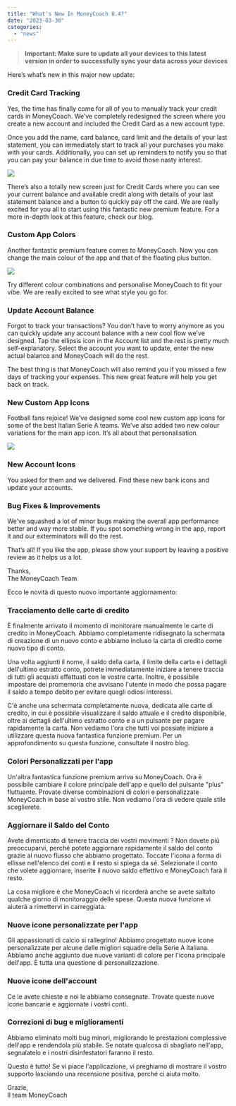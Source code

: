 ```yaml
---
title: "What's New In MoneyCoach 8.4?"
date: "2023-03-30"
categories: 
  - "news"
---
```


> **Important: Make sure to update all your devices to this latest version in order to successfully sync your data across your devices**

Here’s what’s new in this major new update:

### Credit Card Tracking

Yes, the time has finally come for all of you to manually track your credit cards in MoneyCoach. We’ve completely redesigned the screen where you create a new account and included the Credit Card as a new account type.

Once you add the name, card balance, card limit and the details of your last statement, you can immediately start to track all your purchases you make with your cards. Additionally, you can set up reminders to notify you so that you can pay your balance in due time to avoid those nasty interest.

![](images/credit-card.png)

There’s also a totally new screen just for Credit Cards where you can see your current balance and available credit along with details of your last statement balance and a button to quickly pay off the card. We are really excited for you all to start using this fantastic new premium feature. For a more in-depth look at this feature, check our blog.

### Custom App Colors

Another fantastic premium feature comes to MoneyCoach. Now you can change the main colour of the app and that of the floating plus button.

![](images/appearance.png)

Try different colour combinations and personalise MoneyCoach to fit your vibe. We are really excited to see what style you go for.

### Update Account Balance

Forgot to track your transactions? You don’t have to worry anymore as you can quickly update any account balance with a new cool flow we’ve designed. Tap the ellipsis icon in the Account list and the rest is pretty much self-explanatory. Select the account you want to update, enter the new actual balance and MoneyCoach will do the rest.

The best thing is that MoneyCoach will also remind you if you missed a few days of tracking your expenses. This new great feature will help you get back on track.

### New Custom App Icons

Football fans rejoice! We’ve designed some cool new custom app icons for some of the best Italian Serie A teams. We’ve also added two new colour variations for the main app icon. It’s all about that personalisation.

![](images/new-custom-icons.png)

### New Account Icons

You asked for them and we delivered. Find these new bank icons and update your accounts.

### Bug Fixes & Improvements

We’ve squashed a lot of minor bugs making the overall app performance better and way more stable. If you spot something wrong in the app, report it and our exterminators will do the rest.

That’s all! If you like the app, please show your support by leaving a positive review as it helps us a lot.

Thanks,  
The MoneyCoach Team

Ecco le novità di questo nuovo importante aggiornamento:

### Tracciamento delle carte di credito

È finalmente arrivato il momento di monitorare manualmente le carte di credito in MoneyCoach. Abbiamo completamente ridisegnato la schermata di creazione di un nuovo conto e abbiamo incluso la carta di credito come nuovo tipo di conto.

Una volta aggiunti il nome, il saldo della carta, il limite della carta e i dettagli dell'ultimo estratto conto, potrete immediatamente iniziare a tenere traccia di tutti gli acquisti effettuati con le vostre carte. Inoltre, è possibile impostare dei promemoria che avvisano l'utente in modo che possa pagare il saldo a tempo debito per evitare quegli odiosi interessi.

C'è anche una schermata completamente nuova, dedicata alle carte di credito, in cui è possibile visualizzare il saldo attuale e il credito disponibile, oltre ai dettagli dell'ultimo estratto conto e a un pulsante per pagare rapidamente la carta. Non vediamo l'ora che tutti voi possiate iniziare a utilizzare questa nuova fantastica funzione premium. Per un approfondimento su questa funzione, consultate il nostro blog.

### Colori Personalizzati per l'app

Un'altra fantastica funzione premium arriva su MoneyCoach. Ora è possibile cambiare il colore principale dell'app e quello del pulsante "plus" fluttuante. Provate diverse combinazioni di colori e personalizzate MoneyCoach in base al vostro stile. Non vediamo l'ora di vedere quale stile sceglierete.

### Aggiornare il Saldo del Conto

Avete dimenticato di tenere traccia dei vostri movimenti ? Non dovete più preoccuparvi, perché potete aggiornare rapidamente il saldo del conto grazie al nuovo flusso che abbiamo progettato. Toccate l'icona a forma di ellisse nell'elenco dei conti e il resto si spiega da sé. Selezionate il conto che volete aggiornare, inserite il nuovo saldo effettivo e MoneyCoach farà il resto.

La cosa migliore è che MoneyCoach vi ricorderà anche se avete saltato qualche giorno di monitoraggio delle spese. Questa nuova funzione vi aiuterà a rimettervi in carreggiata.

### Nuove icone personalizzate per l'app

Gli appassionati di calcio si rallegrino! Abbiamo progettato nuove icone personalizzate per alcune delle migliori squadre della Serie A italiana. Abbiamo anche aggiunto due nuove varianti di colore per l'icona principale dell'app. È tutta una questione di personalizzazione.

### Nuove icone dell'account

Ce le avete chieste e noi le abbiamo consegnate. Trovate queste nuove icone bancarie e aggiornate i vostri conti.

### Correzioni di bug e miglioramenti

Abbiamo eliminato molti bug minori, migliorando le prestazioni complessive dell'app e rendendola più stabile. Se notate qualcosa di sbagliato nell'app, segnalatelo e i nostri disinfestatori faranno il resto.

Questo è tutto! Se vi piace l'applicazione, vi preghiamo di mostrare il vostro supporto lasciando una recensione positiva, perché ci aiuta molto. 

Grazie,  
Il team MoneyCoach

